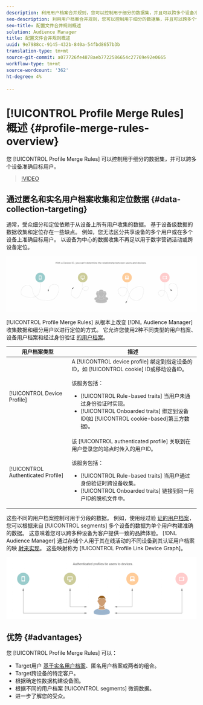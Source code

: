 ```yaml
---
description: 利用用户档案合并规则，您可以控制用于细分的数据集，并且可以跨多个设备准确目标人。
seo-description: 利用用户档案合并规则，您可以控制用于细分的数据集，并且可以跨多个设备准确目标人。
seo-title: 配置文件合并规则概述
solution: Audience Manager
title: 配置文件合并规则概述
uuid: 9e7988cc-9145-432b-840a-54fbd8657b3b
translation-type: tm+mt
source-git-commit: a077726fe4878aeb7722586654c27769e92e0665
workflow-type: tm+mt
source-wordcount: '362'
ht-degree: 4%

---
```



# [!UICONTROL Profile Merge Rules] 概述 {#profile-merge-rules-overview}

您 [!UICONTROL Profile Merge Rules] 可以控制用于细分的数据集，并可以跨多个设备准确目标用户。

>[!VIDEO](https://video.tv.adobe.com/v/28974)

## 通过匿名和实名用户档案收集和定位数据 {#data-collection-targeting}

通常，受众细分和定位依赖于从设备上所有用户收集的数据。 基于设备级数据的数据收集和定位存在一些缺点。 例如，您无法区分共享设备的多个用户或在多个设备上准确目标用户。 以设备为中心的数据收集不再足以用于数字营销活动或跨设备定位。

![](assets/unauthenticated2.png)

[!UICONTROL Profile Merge Rules] 从根本上改变 [!DNL Audience Manager] 收集数据和细分用户以进行定位的方式。 它允许您使用2种不同类型的用户档案、设备用户档案和经过身份验证 [的用户档案](../../reference/visitor-authentication-states.md)。

| 用户档案类型 | 描述 |
|---|---|
| [!UICONTROL Device Profile] | A [!UICONTROL device profile] 绑定到指定设备的ID，如 [!UICONTROL cookie] ID或移动设备ID。<br><br>该服务包括：<ul><li>[!UICONTROL Rule-based traits] 当用户未通过身份验证时实现。</li><li>[!UICONTROL Onboarded traits] 绑定到设备ID(如 [!UICONTROL cookie-based]第三方数据)。</li></ul> |
| [!UICONTROL Authenticated Profile] | 该 [!UICONTROL authenticated profile] 关联到在用户登录您的站点时传入的用户ID。<br><br>该服务包括：<ul><li>[!UICONTROL Rule-based traits] 当用户通过身份验证时跨设备收集。</li><li>[!UICONTROL Onboarded traits] 链接到同一用户ID的脱机文件中。</li></ul> |

这些不同的用户档案控制可用于分段的数据。 例如，使用经过验 [证的用户档案](../../reference/visitor-authentication-states.md)，您可以根据来自 [!UICONTROL segments] 多个设备的数据为单个用户构建准确的数据。 这意味着您可以跨多种设备为客户提供一致的品牌体验。 [!DNL Audience Manager] 通过存储个人用于其在线活动的不同设备到其认证用户档案的映 [射来实现](../../reference/visitor-authentication-states.md)。 这些映射称为 [!UICONTROL Profile Link Device Graph]。

![](assets/authenticated2.png)

## 优势 {#advantages}

您 [!UICONTROL Profile Merge Rules] 可以：

* Target用户 [基于实名用户档案](../../reference/visitor-authentication-states.md)、匿名用户档案或两者的组合。
* Target跨设备的特定客户。
* 根据确定性数据构建设备图。
* 根据不同的用户档案 [!UICONTROL segments] 微调数据。
* 进一步了解您的受众。
